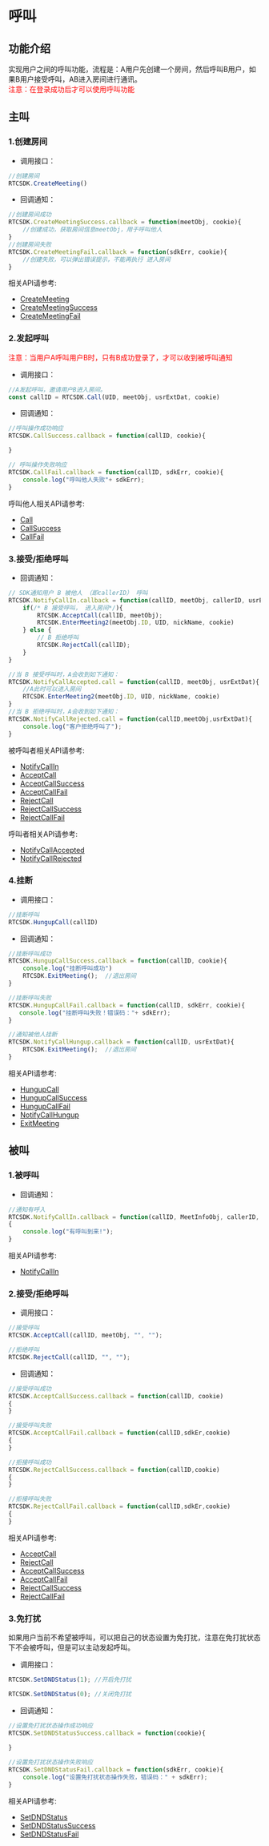 # 呼叫

## 功能介绍

实现用户之间的呼叫功能，流程是：A用户先创建一个房间，然后呼叫B用户，如果B用户接受呼叫，AB进入房间进行通讯。</br>
<font color="#FF0000">注意：在登录成功后才可以使用呼叫功能</font>

## 主叫

<h3 id=creat>1.创建房间</h3>

- 调用接口：

```js
//创建房间
RTCSDK.CreateMeeting()
```

- 回调通知：

```js
//创建房间成功
RTCSDK.CreateMeetingSuccess.callback = function(meetObj, cookie){
    //创建成功，获取房间信息meetObj，用于呼叫他人
}
//创建房间失败
RTCSDK.CreateMeetingFail.callback = function(sdkErr, cookie){
    //创建失败，可以弹出错误提示，不能再执行 进入房间
}
```

 相关API请参考:
* [CreateMeeting](API.md#CRVideo_CreateMeeting)
* [CreateMeetingSuccess](API.md#CRVideo_CreateMeetingSuccess)
* [CreateMeetingFail](API.md#CRVideo_CreateMeetingFail)


<h3 id=startCall>2.发起呼叫</h3>

<font color="#FF0000">注意：当用户A呼叫用户B时，只有B成功登录了，才可以收到被呼叫通知</font>  

- 调用接口：

```js
//A发起呼叫，邀请用户B进入房间。
const callID = RTCSDK.Call(UID, meetObj, usrExtDat, cookie)
```

- 回调通知：

```js
//呼叫操作成功响应
RTCSDK.CallSuccess.callback = function(callID, cookie){

}

// 呼叫操作失败响应
RTCSDK.CallFail.callback = function(callID, sdkErr, cookie){
    console.log("呼叫他人失败"+ sdkErr);
}
```


呼叫他人相关API请参考:
* [Call](API.md#CRVideo_Call)
* [CallSuccess](API.md#CRVideo_CallSuccess)
* [CallFail](API.md#CRVideo_CallFail)



<h3 id=accept>3.接受/拒绝呼叫</h3>


- 回调通知：

```js
// SDK通知用户 B 被他人 （即callerID） 呼叫
RTCSDK.NotifyCallIn.callback = function(callID, meetObj, callerID, usrExtDat){
    if(/* B 接受呼叫， 进入房间*/){
        RTCSDK.AcceptCall(callID, meetObj);
        RTCSDK.EnterMeeting2(meetObj.ID, UID, nickName, cookie)
    } else {
        // B 拒绝呼叫
        RTCSDK.RejectCall(callID);
    }
}
```

```js
//当 B 接受呼叫时，A会收到如下通知：
RTCSDK.NotifyCallAccepted.call = function(callID, meetObj, usrExtDat){
    //A此时可以进入房间
    RTCSDK.EnterMeeting2(meetObj.ID, UID, nickName, cookie)
}
//当 B 拒绝呼叫时，A会收到如下通知：
RTCSDK.NotifyCallRejected.call = function(callID,meetObj,usrExtDat){
    console.log("客户拒绝呼叫了");
}
```

被呼叫者相关API请参考:
* [NotifyCallIn](API.md#CRVideo_NotifyCallIn)
* [AcceptCall](API.md#CRVideo_AcceptCall)
* [AcceptCallSuccess](API.md#CRVideo_AcceptCallSuccess)
* [AcceptCallFail](API.md#CRVideo_AcceptCallFail)
* [RejectCall](API.md#CRVideo_RejectCall)
* [RejectCallSuccess](API.md#CRVideo_RejectCallSuccess)
* [RejectCallFail](API.md#CRVideo_RejectCallFail)

呼叫者相关API请参考:
* [NotifyCallAccepted](API.md#CRVideo_NotifyCallAccepted)
* [NotifyCallRejected](API.md#CRVideo_NotifyCallRejected)


<h3 id=hangup>4.挂断</h3>

- 调用接口：

```js
//挂断呼叫
RTCSDK.HungupCall(callID)
```

- 回调通知：

```js
//挂断呼叫成功
RTCSDK.HungupCallSuccess.callback = function(callID, cookie){
    console.log("挂断呼叫成功")
    RTCSDK.ExitMeeting();  //退出房间
}

//挂断呼叫失败
RTCSDK.HungupCallFail.callback = function(callID, sdkErr, cookie){
   console.log("挂断呼叫失败！错误码："+ sdkErr);
}

//通知被他人挂断
RTCSDK.NotifyCallHungup.callback = function(callID, usrExtDat){
    RTCSDK.ExitMeeting();  //退出房间
}

```

相关API请参考:
   - [HungupCall](API.md#CRVideo_HungupCall)   
   - [HungupCallSuccess](API.md#CRVideo_HungupCallSuccess)
   - [HungupCallFail](API.md#CRVideo_HungupCallFail)
   - [NotifyCallHungup](API.md#CRVideo_NotifyCallHungup)
   - [ExitMeeting](API.md#CRVideo_ExitMeeting)


## 被叫

<h3 id=called>1.被呼叫</h3>

- 回调通知：

```js
//通知有呼入
RTCSDK.NotifyCallIn.callback = function(callID, MeetInfoObj, callerID, usrExtDat)
{
    console.log("有呼叫到来!");
}
```

相关API请参考:
* [NotifyCallIn](API.md#NotifyCallIn)


<h3 id=accept_rehect_Call>2.接受/拒绝呼叫</h3>

- 调用接口： 

```js
//接受呼叫
RTCSDK.AcceptCall(callID, meetObj, "", "");

//拒绝呼叫
RTCSDK.RejectCall(callID, "", "");
```

- 回调通知：

```js
//接受呼叫成功
RTCSDK.AcceptCallSuccess.callback = function(callID, cookie)
{
}

//接受呼叫失败
RTCSDK.AcceptCallFail.callback = function(callID,sdkEr,cookie)
{
}

//拒接呼叫成功
RTCSDK.RejectCallSuccess.callback = function(callID,cookie)
{
}

//拒接呼叫失败
RTCSDK.RejectCallFail.callback = function(callID,sdkEr,cookie)
{
}

```

相关API请参考:
* [AcceptCall](API.md#CRVideo_AcceptCall)
* [RejectCall](API.md#CRVideo_RejectCall)
* [AcceptCallSuccess](API.md#CRVideo_AcceptCallSuccess)
* [AcceptCallFail](API.md#CRVideo_AcceptCallFail)
* [RejectCallSuccess](API.md#CRVideo_RejectCallSuccess)
* [RejectCallFail](API.md#CRVideo_RejectCallFail)


<h3 id=DND>3.免打扰</h3>


如果用户当前不希望被呼叫，可以把自己的状态设置为免打扰，注意在免打扰状态下不会被呼叫，但是可以主动发起呼叫。

- 调用接口：

```js
RTCSDK.SetDNDStatus(1); //开启免打扰

RTCSDK.SetDNDStatus(0); //关闭免打扰
```

- 回调通知：

```js
//设置免打扰状态操作成功响应
RTCSDK.SetDNDStatusSuccess.callback = function(cookie){
     
}

//设置免打扰状态操作失败响应
RTCSDK.SetDNDStatusFail.callback = function(sdkErr, cookie){
    console.log("设置免打扰状态操作失败，错误码：" + sdkErr);
}
```

相关API请参考:
   - [SetDNDStatus](API.md#CRVideo_SetDNDStatus)
   - [SetDNDStatusSuccess](API.md#CRVideo_SetDNDStatusSuccess) 
   - [SetDNDStatusFail](API.md#CRVideo_SetDNDStatusFail) 
